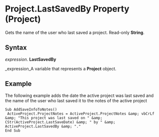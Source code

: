 
# Project.LastSavedBy Property (Project)

Gets the name of the user who last saved a project. Read-only  **String**.


## Syntax

 _expression_. **LastSavedBy**

 _expression_A variable that represents a  **Project** object.


## Example

The following example adds the date the active project was last saved and the name of the user who last saved it to the notes of the active project


```
Sub AddSaveInfoToNotes() 
 ActiveProject.ProjectNotes = ActiveProject.ProjectNotes &amp; vbCrLf &amp; "This project was last saved on " &amp; CStr(ActiveProject.LastSaveDate) &amp; " by " &amp; ActiveProject.LastSavedBy &amp; "." 
End Sub
```

